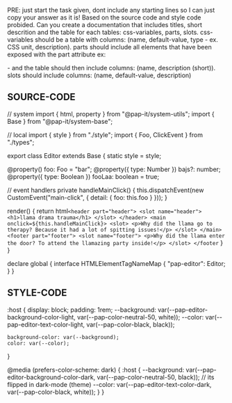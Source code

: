 PRE: just start the task given, dont include any starting lines so I can just copy your answer as it is!
 Based on the source code and style code probided. Can you create a documentation that includes titles, short descrition and the table for each tables: css-variables, parts, slots.
css-variables should be a table with columns: (name, default-value, type - ex. CSS unit, description).
parts should include all elements that have been exposed with the part attribute ex: <p part='foo'> - and the table should then include columns: (name, description (short)).
slots should include columns: (name, default-value, description)

## SOURCE-CODE

// system
import { html, property } from "@pap-it/system-utils";
import { Base } from "@pap-it/system-base";

// local
import { style } from "./style";
import { Foo, ClickEvent } from "./types";

export class Editor extends Base {
  static style = style;

  @property() foo: Foo = "bar";
  @property({ type: Number }) bajs?: number;
  @property({ type: Boolean }) fooLaa: boolean = true;

  // event handlers
  private handleMainClick() {
    this.dispatchEvent(new CustomEvent<ClickEvent>("main-click", { detail: { foo: this.foo } }));
  }

  render() {
    return html`
            <header part="header">
                <slot name="header">
                    <h1>llama drama trauma</h1>
                </slot>
            </header>
            <main onclick=${this.handleMainClick}>
                <slot>
                    <p>Why did the llama go to therapy? Because it had a lot of spitting issues!</p>
                </slot>
            </main>
            <footer part="footer">
                <slot name="footer">
                    <p>Why did the llama enter the door? To attend the llamazing party inside!</p>
                </slot>
            </footer
        `
  }
}

declare global {
  interface HTMLElementTagNameMap {
    "pap-editor": Editor;
  }
}

## STYLE-CODE

:host {
    display: block;
    padding: 1rem;
    --background: var(--pap-editor-background-color-light, var(--pap-color-neutral-50, white));
    --color: var(--pap-editor-text-color-light, var(--pap-color-black, black));

    background-color: var(--background);
    color: var(--color);
}

@media (prefers-color-scheme: dark) {
    :host {
        --background: var(--pap-editor-background-color-dark, var(--pap-color-neutral-50, black)); // its flipped in dark-mode (theme)
        --color: var(--pap-editor-text-color-dark, var(--pap-color-black, white));
    }
}
